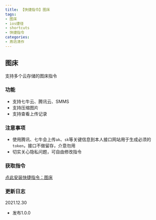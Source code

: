 ```yaml
---
title: 【快捷指令】图床
tags: 
- 图床
- ios捷径
- shortcuts
- 快捷指令
categories: 
- 燕坊清作
---
```


## 图床
支持多个云存储的图床指令

### 功能
- 支持七牛云、腾讯云、SMMS
- 支持压缩图片
- 支持查看上传记录

### 注意事项
- 使用腾讯、七牛会上传```ak```、```sk```等关键信息到本人接口网站用于生成必须的```token```，接口不做留存，介意勿用
- 切实关心隐私问题，可自由修改指令

### 获取指令
[点此安装快捷指令：图床](https://www.icloud.com/shortcuts/1cad8fcf7f0d4a3f97f0a8dd7f79ae79)

### 更新日志
2021.12.30
- 发布1.0.0